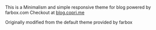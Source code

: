 This is a Minimalism and simple responsive theme for blog powered by farbox.com
Checkout at [blog.copri.me](http:/blog.copri.me)

Originally modified from the default theme provided by farbox

